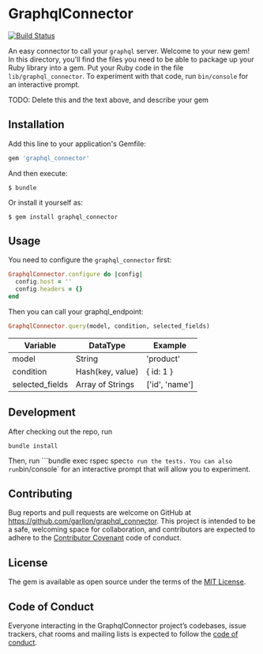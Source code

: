 # GraphqlConnector

[![Build
Status](https://travis-ci.org/Garllon/graphql_connector.svg?branch=master)](https://travis-ci.org/Garllon/graphql_connector)

An easy connector to call your `graphql` server. 
Welcome to your new gem! In this directory, you'll find the files you need to be able to package up your Ruby library into a gem. Put your Ruby code in the file `lib/graphql_connector`. To experiment with that code, run `bin/console` for an interactive prompt.

TODO: Delete this and the text above, and describe your gem

## Installation

Add this line to your application's Gemfile:

```ruby
gem 'graphql_connector'
```

And then execute:

    $ bundle

Or install it yourself as:

    $ gem install graphql_connector

## Usage

You need to configure the `graphql_connector` first:
``` ruby
GraphqlConnector.configure do |config|
  config.host = ''
  config.headers = {}
end
```

Then you can call your graphql_endpoint:
```ruby
GraphqlConnector.query(model, condition, selected_fields)
```

| Variable        | DataType         | Example        |
| ----------------|------------------| ---------------|
| model           | String           | 'product'      |
| condition       | Hash(key, value) | { id: 1 }      |
| selected_fields | Array of Strings | ['id', 'name'] |

## Development

After checking out the repo, run
```shell
bundle install
```

Then, run
```bundle exec rspec spec` to run the tests.
You can also run `bin/console` for an interactive prompt that will allow you to experiment.

## Contributing

Bug reports and pull requests are welcome on GitHub at https://github.com/garllon/graphql_connector. This project is intended to be a safe, welcoming space for collaboration, and contributors are expected to adhere to the [Contributor Covenant](http://contributor-covenant.org) code of conduct.

## License

The gem is available as open source under the terms of the [MIT License](https://opensource.org/licenses/MIT).

## Code of Conduct

Everyone interacting in the GraphqlConnector project’s codebases, issue trackers, chat rooms and mailing lists is expected to follow the [code of conduct](https://github.com/[USERNAME]/graphql_connector/blob/master/CODE_OF_CONDUCT.md).
